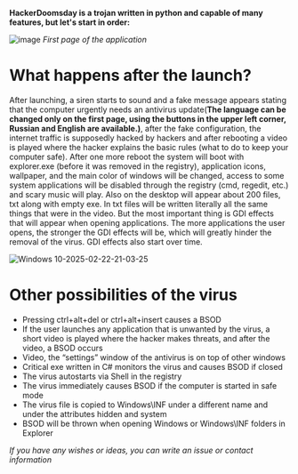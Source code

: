**HackerDoomsday is a trojan written in python and capable of many features, but let's start in order:**

![image](https://github.com/user-attachments/assets/f70b3456-6d21-46d1-ad92-de26f7794313)
*First page of the application*

# What happens after the launch?

After launching, a siren starts to sound and a fake message appears stating that the computer urgently needs an antivirus update(**The language can be changed only on the first page, using the buttons in the upper left corner, Russian and English are available.)**, after the fake configuration, the internet traffic is supposedly hacked by hackers and after rebooting a video is played where the hacker explains the basic rules (what to do to keep your computer safe). After one more reboot the system will boot with explorer.exe (before it was removed in the registry), application icons, wallpaper, and the main color of windows will be changed, access to some system applications will be disabled through the registry (cmd, regedit, etc.) and scary music will play. Also on the desktop will appear about 200 files, txt along with empty exe. In txt files will be written literally all the same things that were in the video. But the most important thing is GDI effects that will appear when opening applications. The more applications the user opens, the stronger the GDI effects will be, which will greatly hinder the removal of the virus. GDI effects also start over time.

![Windows 10-2025-02-22-21-03-25](https://github.com/user-attachments/assets/59f01a29-6b12-4ba5-9fc7-d63d25fa6fb8)

# Other possibilities of the virus
- Pressing ctrl+alt+del or ctrl+alt+insert causes a BSOD
- If the user launches any application that is unwanted by the virus, a short video is played where the hacker makes threats, and after the video, a BSOD occurs
- Video, the “settings” window of the antivirus is on top of other windows
- Critical exe written in C# monitors the virus and causes BSOD if closed
- The virus autostarts via Shell in the registry
- The virus immediately causes BSOD if the computer is started in safe mode
- The virus file is copied to Windows\INF under a different name and under the attributes hidden and system
- BSOD will be thrown when opening Windows or Windows\INF folders in Explorer
  
*If you have any wishes or ideas, you can write an issue or contact information* 
